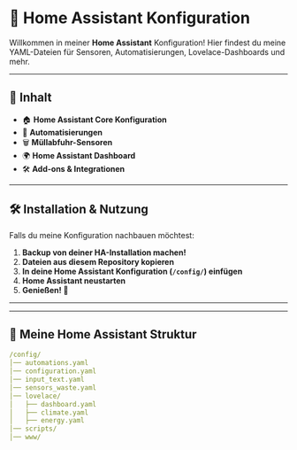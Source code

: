 # 🚀 Home Assistant Konfiguration

Willkommen in meiner **Home Assistant** Konfiguration! Hier findest du meine YAML-Dateien für Sensoren, Automatisierungen, Lovelace-Dashboards und mehr.

---

## 📌 **Inhalt**
- 🏠 **Home Assistant Core Konfiguration**
- 🔄 **Automatisierungen**
- 🗑️ **Müllabfuhr-Sensoren**
- 🌍 **Home Assistant Dashboard**
- 🛠️ **Add-ons & Integrationen**

---

## 🛠️ **Installation & Nutzung**
Falls du meine Konfiguration nachbauen möchtest:
1. **Backup von deiner HA-Installation machen!**
2. **Dateien aus diesem Repository kopieren**
3. **In deine Home Assistant Konfiguration (`/config/`) einfügen**
4. **Home Assistant neustarten**
5. **Genießen! 🚀**

---


---

## 💾 **Meine Home Assistant Struktur**
```yaml
/config/
│── automations.yaml
│── configuration.yaml
│── input_text.yaml
│── sensors_waste.yaml
│── lovelace/
│   ├── dashboard.yaml
│   ├── climate.yaml
│   ├── energy.yaml
│── scripts/
│── www/
